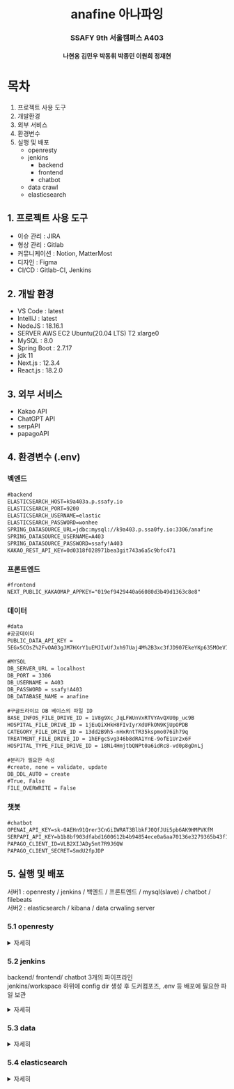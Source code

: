 # <center>anafine 아나파잉</center>

### <center>SSAFY 9th 서울캠퍼스 A403</center>

#### <center>나현웅 김민우 박동휘 박종민 이원희 정재현</center>


# 목차
1. 프로젝트 사용 도구
2. 개발환경
3. 외부 서비스
4. 환경변수
5. 실행 및 배포
   - openresty
   - jenkins
        - backend
        - frontend
        - chatbot
   - data crawl
   - elasticsearch


## 1. 프로젝트 사용 도구
- 이슈 관리 : JIRA
- 형상 관리 : Gitlab
- 커뮤니케이션 : Notion, MatterMost
- 디자인 : Figma
- CI/CD : Gitlab-CI, Jenkins

## 2. 개발 환경
- VS Code : latest
- IntelliJ : latest
- NodeJS : 18.16.1
- SERVER AWS EC2 Ubuntu(20.04 LTS) T2 xlarge0
- MySQL : 8.0
- Spring Boot : 2.7.17
- jdk 11
- Next.js : 12.3.4
- React.js : 18.2.0

## 3. 외부 서비스
- Kakao API
- ChatGPT API
- serpAPI
- papagoAPI

## 4. 환경변수 (.env)
### 벡엔드
<pre><code>#backend
ELASTICSEARCH_HOST=k9a403a.p.ssafy.io
ELASTICSEARCH_PORT=9200
ELASTICSEARCH_USERNAME=elastic
ELASTICSEARCH_PASSWORD=wonhee
SPRING_DATASOURCE_URL=jdbc:mysql://k9a403.p.ssa0fy.io:3306/anafine
SPRING_DATASOURCE_USERNAME=A403
SPRING_DATASOURCE_PASSWORD=ssafy!A403
KAKAO_REST_API_KEY=0d0318f028971bea3git743a6a5c9bfc471
</code></pre>


### 프론트엔드
<pre><code>#frontend
NEXT_PUBLIC_KAKAOMAP_APPKEY="019ef9429440a66080d3b49d1363c8e8"
</code></pre>


### 데이터
<pre><code>#data
#공공데이터
PUBLIC_DATA_API_KEY = 5EGx5COsZ%2FvOA03gJM7HXrY1uEMJIvUfJxh97Uaj4M%2B3xc3fJD907EkeYKp635MOeVIAgSBpX3QOMdZFkZETcg%3D%3D

#MYSQL
DB_SERVER_URL = localhost
DB_PORT = 3306
DB_USERNAME = A403
DB_PASSWORD = ssafy!A403
DB_DATABASE_NAME = anafine

#구글드라이브 DB 베이스의 파일 ID
BASE_INFOS_FILE_DRIVE_ID = 1V8g9Xc_JqLFWUnVxRTVYAvQXU0p_uc9B
HOSPITAL_FILE_DRIVE_ID = 1jEuQiXHkH8FIvIyrXdUFkON9KjUpOPDB
CATEGORY_FILE_DRIVE_ID = 13dd2B9h5-nHxRntTR35kspmo076ih79q
TREATMENT_FILE_DRIVE_ID = 1hEFgcSvg346b8dRA1YnE-9ofE1Ur2x6F
HOSPITAL_TYPE_FILE_DRIVE_ID = 18Ni4HmjtbQNPt0a6idRc8-vd0p8gDnLj

#분리가 필요한 속성
#create, none = validate, update
DB_DDL_AUTO = create 
#True, False
FILE_OVERWRITE = False
</code></pre>

### 챗봇
<pre><code>#chatbot
OPENAI_API_KEY=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
SERPAPI_API_KEY=b1b8bf903dfabd1600612b4b94854ece0a6aa70136e3279365b43f1ccf362e04
PAPAGO_CLIENT_ID=VLB2XIJADy5mt7R9J6QW
PAPAGO_CLIENT_SECRET=SmdU2fpJDP
</code></pre>


## 5. 실행 및 배포

서버1 : openresty / jenkins / 백엔드 / 프론트엔드 / mysql(slave) / chatbot / filebeats <br/>
서버2 : elasticsearch / kibana / data crwaling server

### 5.1 openresty
<details>
   <summary>자세히</summary>
   
   #### 설치
<pre><code>
#기존 nginx stop
sudo systemctl disable nginx
sudo systemctl stop nginx

#ubuntu 20.04 기준
sudo apt-get -y install --no-install-recommends wget gnupg ca-certificates
wget -O - https://openresty.org/package/pubkey.gpg | sudo apt-key add -

echo "deb http://openresty.org/package/ubuntu $(lsb_release -sc) main" \
 | sudo tee /etc/apt/sources.list.d/openresty.list

sudo apt-get update

sudo apt-get -y install openresty

export PATH=/usr/local/openresty/bin:$PATH >> ~/.bashrc
source ~/bashrc

#test
resty -e 'print("hello, world")'
-> hello, world

mkdir ~/work
cd ~/work
mkdir logs/ conf/

$conf/nginx.conf

#nginx.conf
worker_processes  1;
error_log logs/error.log;
events {
    worker_connections 1024;
}
http {
    server {
        listen 8080;
        location / {
            default_type text/html;
            content_by_lua_block {
                ngx.say("<p>hello, world</p>")
            }
        }
    }
}
   
sudo openresty -p `pwd`/ -c work/conf/nginx.conf

curl http://localhost:8080/
<p>hello, world</p>
</code></pre>

#### 설정파일
##### nginx.conf
<pre><code>
worker_processes  1;
error_log /home/ubuntu/work/logs/error.log;
pid /home/ubuntu/work/logs/nginx.pid;
events {
    worker_connections 1024;
}
http {
    lua_shared_dict limit_traffic 10m;
    include /home/ubuntu/work/conf/conf.d/*.conf;
}
</code></pre>

##### default.conf
<pre><code>
lua_package_path "/home/ubuntu/work/conf/lua/?.lua;;";

init_worker_by_lua_block {
    require("limit_traffic").init()
}

limit_req_zone $binary_remote_addr zone=chatbot_limit:10m rate=1r/s;

server {
    listen 80;
    server_name k9a403.p.ssafy.io anafine.com www.anafine.com;
    return 301 https://www.anafine.com$request_uri;
}

server {
    listen 443 ssl;
    server_name www.anafine.com;
    ssl_certificate /etc/letsencrypt/live/www.anafine.com/fullchain.pem; # managed by Certbot
    ssl_certificate_key /etc/letsencrypt/live/www.anafine.com/privkey.pem; # managed by Certbot
    include /etc/letsencrypt/options-ssl-nginx.conf; # managed by Certbot
    ssl_dhparam /etc/letsencrypt/ssl-dhparams.pem; # managed by Certbot

    include /etc/nginx/conf.d/service-url.inc;

    location /api {
        rewrite ^/api(/.*)$ $1 break;
        proxy_pass $service_url;
        proxy_http_version 1.1;
        proxy_set_header Upgrade $http_upgrade;
        proxy_set_header Connection "upgrade";
        proxy_set_header Host $host;
        proxy_set_header X-Forwarded-Host $host;
        proxy_set_header X-Real-IP $remote_addr;
        proxy_set_header X-Forwarded-For $proxy_add_x_forwarded_for;
        proxy_set_header X-Forwarded-Proto $scheme;
        proxy_redirect off;

        proxy_buffer_size          128k;
        proxy_buffers              4 256k;
        proxy_busy_buffers_size    256k;

    }

    include /etc/nginx/conf.d/front-service-url.inc;
    location / {
        proxy_pass $front_service_url;
        proxy_set_header Host $host;
        proxy_set_header X-Real-IP $remote_addr;
        proxy_set_header X-Forwarded-For $proxy_add_x_forwarded_for;
        proxy_set_header X-Forwarded-Proto $scheme;
        proxy_set_header Upgrade $http_upgrade;
        proxy_set_header Connection "upgrade";
        proxy_redirect off;
    }


        location /chat {
            content_by_lua_block {
                local requested_uri = ngx.var.uri
                ngx.log(ngx.ERR, "Requested URI: ", requested_uri)

                local modified_uri = "/to" .. requested_uri

                ngx.log(ngx.ERR, "Modified URI: ", modified_uri)

                require("limit_traffic").limit()
                ngx.exec(modified_uri)
            }
        }

    include /etc/nginx/conf.d/chatbot-service-url.inc;
    location /to {
        internal;
        rewrite ^/to(/.*)$ $1 break;


        log_by_lua_block {
           ngx.log(ngx.ERR, "Accessing /to location");
        }
        proxy_pass $chatbot_service_url;
        proxy_http_version 1.1;
        proxy_set_header Upgrade $http_upgrade;
        proxy_set_header Connection "upgrade";
        proxy_set_header Host $host;
        proxy_set_header X-Forwarded-Host $host;
        proxy_set_header X-Real-IP $remote_addr;
        proxy_set_header X-Forwarded-For $proxy_add_x_forwarded_for;
        proxy_set_header X-Forwarded-Proto $scheme;
        proxy_redirect off;
    }
}   
</code></pre>

- include files </br>
service-url.inc/front-service-url.inc/chatbot-service-url.inc </br>
inc파일은 무중단 배포를 위한 파일로 jenkins pipeline에서 포트 확인을 통해 수정됨 </br>
ex) set $service_url http://localhost:8080 -> set $service_url http://localhost:8081 
 
##### jenkins.conf
<pre><code>
upstream jenkins {
        keepalive 32; # keepalive connections
        server localhost:9090;
}

# Required for Jenkins websocket agents
map $http_upgrade $connection_upgrade {
        default upgrade;
        '' close;
}

server {
        listen 80; # Listen on port 80 for IPv4 requests
        server_name jenkins.anafine.com;

        root            /var/run/jenkins/war/;
        access_log      /var/log/nginx/jenkins.access.log;
        error_log       /var/log/nginx/jenkins.error.log;

        ignore_invalid_headers off;

        location ~ "^/static/[0-9a-fA-F]{8}\/(.*)$" {
                rewrite "^/static/[0-9a-fA-F]{8}\/(.*)" /$1 last;
        }

        location /userContent {
                root /var/lib/jenkins/;
                if (!-f $request_filename){
                        rewrite (.*) /$1 last;
                        break;
                }

                sendfile on;
        }

        location / {
                sendfile off;
                proxy_pass              http://jenkins;
                proxy_redirect          default;
                proxy_http_version      1.1;

                proxy_set_header Connection             $connection_upgrade;
                proxy_set_header Upgrade                $http_upgrade;
                proxy_set_header Host                   $http_host;
                proxy_set_header X-Real-IP              $remote_addr;
                proxy_set_header X-Forwarded-For        $proxy_add_x_forwarded_for;
                proxy_set_header X-Forwarded-Proto      $scheme;
                proxy_max_temp_file_size 0;

                client_max_body_size            10m;
                client_body_buffer_size         128k;
                proxy_connect_timeout           90;
                proxy_send_timeout              90;
                proxy_read_timeout              90;
                proxy_buffering                 off;
                proxy_request_buffering         off;
                proxy_set_header Connection     "";
        }
}
</code></pre>

##### limit_traffic.lua
<pre><code>
local ngx = ngx

local M = {}

-- Ensure that ngx.shared.limit_traffic is defined
if not ngx.shared.limit_traffic then
    ngx.shared.limit_traffic = ngx.shared("limit_traffic")
end

local limit_traffic = ngx.shared.limit_traffic

function M.init()
    -- Check if the key 'daily_limit' already exists
    local value, err = limit_traffic:get("daily_limit")
    if value then
        return
    end

    -- Attempt to add the shared memory zone
    local ok, err = limit_traffic:add("daily_limit", 10)
    if not ok then
        ngx.log(ngx.ERR, "Failed to initialize shared memory: ", err)
    end

    M.reset()
    -- Calculate the time until the next reset (5 minutes)
--    local now = ngx.now()
--    local reset_time = math.floor(now) + 60 - now % 60
--    ngx.log(ngx.ERR, "[timer] now : ", now)
    -- Set a timer to reset the daily limit every 5 minutes
--    ngx.timer.at(reset_time, M.reset)
end


function M.limit()
    local key = ngx.var.binary_remote_addr
    local limit = 10

    local remaining, err = limit_traffic:incr(key, 1, 0)
    if not remaining then
        ngx.log(ngx.ERR, "Failed to increment counter for key: ", key, ", error: ", err)
        ngx.exit(500)
    elseif remaining > limit then
        ngx.status = 429
        ngx.say("Too Many Requests")
        ngx.exit(ngx.HTTP_TOO_MANY_REQUESTS)
        ngx.log(ngx.ERR, "Limit exceeded for key: ", key)
        --ngx.exit(429)
    end
end

function M.reset(premature)
    ngx.log(ngx.ERR, "reset activated")
    if not premature then
        limit_traffic:flush_all()
        flushed = limit_traffic:flush_expired()
        ngx.log(ngx.ERR, "flushed : ", flushed)
        if not flushed then
            ngx.log(ngx.ERR, "Failed to reset daily limit: ", err)
        end
    end
    ngx.timer.at(3600, M.reset)
end

return M
</code></pre>

</details>

### 5.2 jenkins
backend/ frontend/ chatbot 3개의 파이프라인 </br>
jenkins/workspace 하위에 config dir 생성 후 도커컴포즈, .env 등 배포에 필요한 파일 보관

<details>
   <summary>자세히</summary>

   #### backend pipeline
<pre><code>
pipeline {
    agent any
    
    environment {
        running_port = null
        available_port = null
        res = null
    }

    stages {
        
        stage('Clone Repository') {
            steps {
                echo "Branch : develop"
                echo "Clone repository"
                git url: "https://lab.ssafy.com/s09-final/S09P31A403.git", branch: "develop", credentialsId: "anafine"
            }
        }
        
        stage('check if BE') {
            steps {
                script {
                    res = sh(script : 'git whatchanged -1 | grep backend', returnStatus: true,returnStdout: true)
                }
            }
        }
        
        stage('port check') {
            steps {
                script {
                    def result = sh(script: 'ssh -i ../config/backend/K9A403T.pem ubuntu@k9a403.p.ssafy.io curl -w "%{http_code}" -s -o /dev/null localhost:8080/actuator/health', returnStatus: true, returnStdout: true)
                    echo "$result"
                    if (result == 0) {
                        echo "running port : 8080"
                        running_port = 8080
                        available_port = 8081
                    } else {
                        echo "running port : 8081"
                        running_port = 8081
                        available_port = 8080
                    }
                }
            }
        }
        
        stage("Set environment / gradle build") {
            when { expression { res == 0 }}
            steps {
                echo "Copy require file to pipeline folder"
                sh "cp ../config/backend/docker-compose-${running_port}.yml ./backend"
                sh "cp ../config/backend/docker-compose-${available_port}.yml ./backend"
                sh 'cp ../config/backend/Dockerfile ./backend'
                sh 'cp ../config/backend/.env ./backend'
                
                dir('./backend') {
                    sh "chmod +x ./gradlew"
                    sh "./gradlew clean"
                    sh "./gradlew build -x test"
                }
            }
        }
        
        stage('Docker down') {
            when { expression { res == 0 }}
            steps {
                dir('./backend') {
                    echo "Docker compose down"
                    sh "docker-compose -f docker-compose-${available_port}.yml down --rmi all"
                }
                
            }
        }

        stage('Docker build') {
            when { expression { res == 0 }}
             steps {
                    echo "docker compose build"
                    sh "docker-compose -f ./backend/docker-compose-${available_port}.yml build --no-cache"
                }
                post {
                    success {
                        echo "Success to build"
                    }
                    failure {
                        echo "Docker build failed. clear unused file"
                        sh "docker system prune -f"
                        error 'pipeline aborted'
                    }
              }
        }
        
        stage('Docker up') {
            when { expression { res == 0 }}
            steps {
                dir('./backend') {
                    echo "docker compose up"
                    sh "docker-compose -f docker-compose-${available_port}.yml up -d"
                }
            }
        }
        
        stage('health check') {
            when { expression { res == 0 }}
            steps {
                script {
                    for (int i = 0; i < 20; i++) {
                        def result = sh(script: "ssh -i ../config/backend/K9A403T.pem ubuntu@k9a403.p.ssafy.io curl -w %{http_code} -s -o /dev/null localhost:${available_port}/actuator/health", returnStatus: true, returnStdout: true)
                        if(result == 0) {
                            echo 'health check success!'
                            break
                        }
                        echo "The server is not alive yet. Retry health check in 5 seconds..."
                        sleep(5)
                        if(i == 19) sh 'exit 1'
                    }
                }
            }
        }
        
        stage('nginx port setting') {
            when { expression { res == 0 }}
            steps {
                echo 'service_url 수정'
                sh "ssh -i ../config/backend/K9A403T.pem ubuntu@K9a403.p.ssafy.io 'echo \"set \\\$service_url http://127.0.0.1:${available_port};\" | sudo tee /etc/nginx/conf.d/service-url.inc'"

                echo 'nginx reload'
                sh "ssh -i ../config/backend/K9A403T.pem ubuntu@K9a403.p.ssafy.io 'sudo openresty -p `pwd` -s reload -c work/conf/nginx.conf'"
                
              
            }
        }
        
        
        stage('Docker down older server') {
            when { expression { res == 0 }}
            steps {
                dir('./backend') {
                    echo "Docker compose down"
                    sh "docker-compose -f docker-compose-${running_port}.yml down --rmi all"
                }
            }
            post {
                success {
                	script {
                        def Author_ID = sh(script: "git show -s --pretty=%an", returnStdout: true).trim()
                        def Author_Name = sh(script: "git show -s --pretty=%ae", returnStdout: true).trim()
                        mattermostSend (color: 'good', 
                        message: "빌드 성공(now running on port ${available_port}) : ${env.JOB_NAME} #${env.BUILD_NUMBER} by ${Author_ID}(${Author_Name})\n(<${env.BUILD_URL}|Details>)", 
                        endpoint: 'https://meeting.ssafy.com/hooks/a57sm7gnpjy1mxmwpi4qmou37w', 
                        channel: 'A403-private'
                        )
                    }
                }
            }
        }
    }

    post {
        failure {
        	script {
                def Author_ID = sh(script: "git show -s --pretty=%an", returnStdout: true).trim()
                def Author_Name = sh(script: "git show -s --pretty=%ae", returnStdout: true).trim()
                mattermostSend (color: 'danger', 
                message: "[BACKEND] 빌드 실패(still running on port ${running_port}): ${env.JOB_NAME} #${env.BUILD_NUMBER} by ${Author_ID}(${Author_Name})\n(<${env.BUILD_URL}|Details>)", 
                endpoint: 'https://meeting.ssafy.com/hooks/a57sm7gnpjy1mxmwpi4qmou37w', 
                channel: 'A403-private'
                )
            }
        }
    }
}

</code></pre>
#### frontend pipeline
<pre><code>
pipeline {
    agent any
    
    environment {
        running_port = null
        available_port = null
        res = null
    }

    stages {
        
        stage("Clone Repository") {
            steps {
                echo "Branch : develop"
                echo "Clone repository"
                git url: "https://lab.ssafy.com/s09-final/S09P31A403.git", branch: "develop", credentialsId: "anafine"
            }
        }
        
        stage('check if FE commit') {
            steps {
                script {
                    res = sh(script : 'git whatchanged -1 | grep frontend',returnStatus: true, returnStdout: true)
                }
            }
        }
        
         stage('port check') {
            steps {
                script {
                    def result = sh(script: 'ssh -i ../config/backend/K9A403T.pem ubuntu@k9a403.p.ssafy.io curl -w "%{http_code}" -s -o /dev/null localhost:3000', returnStatus: true, returnStdout: true)
                    echo "$result"
                    if (result == 0) {
                        echo "running port : 3000"
                        running_port = 3000
                        available_port = 3001
                    } else {
                        echo "running port : 3001"
                        running_port = 3001
                        available_port = 3000
                    }
                }
            }
        }
        
        
        
        stage("Set environment") {
            when { expression { res == 0 }}
            steps {
                echo "Copy require file to pipeline folder"
                sh "cp ../config/frontend/docker-compose-3000.yml ./frontend/"
                sh "cp ../config/frontend/docker-compose-3001.yml ./frontend/"
                sh "cp ../config/frontend/.env ./frontend/"
                sh "cp ../config/frontend/Dockerfile ./frontend/"
            }
        }

        
        stage("Docker down") {
            when { expression { res == 0 }}
            steps {
                echo "Docker compose down"
                sh "docker-compose -f ./frontend/docker-compose-${available_port}.yml down --rmi all"
            }
        }
        
        stage('Docker build') {
            when { expression { res == 0 }}
             steps {
                    echo "docker compose build"
                    sh "docker-compose -f ./frontend/docker-compose-${available_port}.yml build --no-cache"
                }
                post {
                    success {
                        echo "Success to build"
                    }
                    failure {
                        echo "Docker build failed. clear unused file"
                        sh "docker system prune -f"
                        error 'pipeline aborted'
                    }
              }
        }
        
        stage('Docker up') {
            when { expression { res == 0 }}
            steps {
                dir('./frontend') {
                    echo "docker compose up"
                    sh "docker-compose -f docker-compose-${available_port}.yml up -d"
                }
            }
        }
        
        stage('nginx port setting') {
            when { expression { res == 0 }}
            steps {
                echo 'front service_url 수정'
                sh "ssh -i ../config/backend/K9A403T.pem ubuntu@K9a403.p.ssafy.io 'echo \"set \\\$front_service_url http://127.0.0.1:${available_port};\" | sudo tee /etc/nginx/conf.d/front-service-url.inc'"

                echo 'nginx reload'
                sh "ssh -i ../config/backend/K9A403T.pem ubuntu@K9a403.p.ssafy.io 'sudo openresty -p `pwd` -s reload -c work/conf/nginx.conf'"
                
              
            }
        }
        
        stage('Docker down older server') {
            when { expression { res == 0 }}
            steps {
                dir('./frontend') {
                    echo "Docker compose down"
                    sh "docker-compose -f docker-compose-${running_port}.yml down --rmi all"
                }
            }
            post {
                success {
                	script {
                        def Author_ID = sh(script: "git show -s --pretty=%an", returnStdout: true).trim()
                        def Author_Name = sh(script: "git show -s --pretty=%ae", returnStdout: true).trim()
                        mattermostSend (color: 'good', 
                        message: "빌드 성공(now running on port ${available_port}) : ${env.JOB_NAME} #${env.BUILD_NUMBER} by ${Author_ID}(${Author_Name})\n(<${env.BUILD_URL}|Details>)", 
                        endpoint: 'https://meeting.ssafy.com/hooks/a57sm7gnpjy1mxmwpi4qmou37w', 
                        channel: 'A403-private'
                        )
                    }
                }
            }
        }
    }
    
   post {
        failure {
        	script {
                def Author_ID = sh(script: "git show -s --pretty=%an", returnStdout: true).trim()
                def Author_Name = sh(script: "git show -s --pretty=%ae", returnStdout: true).trim()
                mattermostSend (color: 'danger', 
                message: "[FRONTEND] 빌드 실패(still running on port ${running port}): ${env.JOB_NAME} #${env.BUILD_NUMBER} by ${Author_ID}(${Author_Name})\n(<${env.BUILD_URL}|Details>)", 
                endpoint: 'https://meeting.ssafy.com/hooks/a57sm7gnpjy1mxmwpi4qmou37w', 
                channel: 'A403-private'
                )
            }
        }
    }
    
}
</code></pre>

#### chatbot pipeline
<pre><code>
pipeline {
    agent any
    
    environment {
        running_port = null
        available_port = null
        res = null
    }

    stages {
        
        stage('Clone Repository') {
            steps {
                echo "Branch : develop"
                echo "Clone repository"
                git url: "https://lab.ssafy.com/s09-final/S09P31A403.git", branch: "develop", credentialsId: "anafine"
            }
        }
        
        stage('check if chatbot') {
            steps {
                script {
                    res = sh(script : 'git whatchanged -1 | grep chatbot', returnStatus: true,returnStdout: true)
                }
            }
        }
        
        stage('port check') {
            steps {
                script {
                    def result = sh(script: 'ssh -i ../config/backend/K9A403T.pem ubuntu@k9a403.p.ssafy.io curl -w "%{http_code}" -s -o /dev/null localhost:5000/chat/chatbot/health', returnStatus: true, returnStdout: true)
                    echo "$result"
                    if (result == 0) {
                        echo "running port : 5000"
                        running_port = 5000
                        available_port = 5001
                    } else {
                        echo "running port : 5001"
                        running_port = 5001
                        available_port = 5000
                    }
                }
            }
        }
        
        stage("Set environment / gradle build") {
            when { expression { res == 0 }} 
            steps {
                echo "Copy require file to pipeline folder"
                sh "cp ../config/chatbot/docker-compose-${running_port}.yml ./chatbot"
                sh "cp ../config/chatbot/docker-compose-${available_port}.yml ./chatbot"
                sh 'cp ../config/chatbot/Dockerfile ./chatbot'
                sh 'cp ../config/chatbot/.env ./chatbot'
            }
        }
        
        stage('Docker down') {
            when { expression { res == 0 }}
            steps {
                dir('./chatbot') {
                    echo "Docker compose down"
                    sh "docker-compose -f docker-compose-${available_port}.yml down --rmi all"
                }
                
            }
        }

        stage('Docker build') {
            when { expression { res == 0 }}
             steps {
                    echo "docker compose build"
                    sh "docker-compose -f ./chatbot/docker-compose-${available_port}.yml build --no-cache"
                }
                post {
                    success {
                        echo "Success to build"
                    }
                    failure {
                        echo "Docker build failed. clear unused file"
                        sh "docker system prune -f"
                        error 'pipeline aborted'
                    }
              }
        }
        
        stage('Docker up') {
            when { expression { res == 0 }}
            steps {
                dir('./chatbot') {
                    echo "docker compose up"
                    sh "docker-compose -f docker-compose-${available_port}.yml up -d"
                }
            }
        }
        
        stage('health check') {
            when { expression { res == 0 }}
            steps {
                script {
                    for (int i = 0; i < 20; i++) {
                        def result = sh(script: "ssh -i ../config/backend/K9A403T.pem ubuntu@k9a403.p.ssafy.io curl -w %{http_code} -s -o /dev/null localhost:${available_port}/chat/chatbot/health", returnStatus: true, returnStdout: true)
                        if(result == 0) {
                            echo 'health check success!'
                            break
                        }
                        echo "The server is not alive yet. Retry health check in 5 seconds..."
                        sleep(5)
                        if(i == 19) sh 'exit 1'
                    }
                }
            }
        }
        
        stage('nginx port setting') {
            when { expression { res == 0 }}
            steps {
                echo 'service_url 수정'
                sh "ssh -i ../config/backend/K9A403T.pem ubuntu@K9a403.p.ssafy.io 'echo \"set \\\$chatbot_service_url http://127.0.0.1:${available_port};\" | sudo tee /etc/nginx/conf.d/chatbot-service-url.inc'"

                echo 'nginx reload'
                sh "ssh -i ../config/backend/K9A403T.pem ubuntu@K9a403.p.ssafy.io 'sudo openresty -p `pwd` -s reload -c work/conf/nginx.conf'"
                
              
            }
        }
        
        
        stage('Docker down older server') {
            when { expression { res == 0 }}
            steps {
                dir('./chatbot') {
                    echo "Docker compose down"
                    sh "docker-compose -f docker-compose-${running_port}.yml down --rmi all"
                }
            }
            post {
                success {
                	script {
                        def Author_ID = sh(script: "git show -s --pretty=%an", returnStdout: true).trim()
                        def Author_Name = sh(script: "git show -s --pretty=%ae", returnStdout: true).trim()
                        mattermostSend (color: 'good', 
                        message: "[CHATBOT] 빌드 성공(now running on port ${available_port}) : ${env.JOB_NAME} #${env.BUILD_NUMBER} by ${Author_ID}(${Author_Name})\n(<${env.BUILD_URL}|Details>)", 
                        endpoint: 'https://meeting.ssafy.com/hooks/a57sm7gnpjy1mxmwpi4qmou37w', 
                        channel: 'A403-private'
                        )
                    }
                }
            }
        }
    }

    post {
        failure {
        	script {
                def Author_ID = sh(script: "git show -s --pretty=%an", returnStdout: true).trim()
                def Author_Name = sh(script: "git show -s --pretty=%ae", returnStdout: true).trim()
                mattermostSend (color: 'danger', 
                message: "[CHATBOT] 빌드 실패(still running on port ${running port}): ${env.JOB_NAME} #${env.BUILD_NUMBER} by ${Author_ID}(${Author_Name})\n(<${env.BUILD_URL}|Details>)", 
                endpoint: 'https://meeting.ssafy.com/hooks/a57sm7gnpjy1mxmwpi4qmou37w', 
                channel: 'A403-private'
                )
            }
        }
    }
}
</code></pre>
</details>


### 5.3 data
<details>
   <summary>자세히</summary>

   <pre><code>
   ...

   #dump.sql
   $ docker exec anafine-master-db sh -c 'mysqldump --default-character-set=utf8mb4 -u root -p"{password}" anafine > /ananfine_db_dump_1.sql'
   $ docker cp anafine-master-db:/ananfine_db_dump_1.sql /home/ubuntu/mysql_data/
   $ docker exec anafine-master-db rm /ananfine_db_dump_1.sql
   </code></pre>
   
</details>

### 5.4 elasticsearch

<details>
   <summary>자세히</summary>

   #### 설치 및 환경설정
<pre><code>
$ useradd elastic -m -b /home/elastic -d /home/elastic -s /bin/bash
$ apt-get install sudo
$ visudo
$ elastic ALL=(ALL) NOPASSWD: ALL

## 자바 설치 및 환경변수 설정
$ sudo apt-get install openjdk-11-jdk
$ which java or whereis java
$ readlink -f {위 명령어에 나온 경로}
$ echo 'export JAVA_HOME="{위 명령어에 나온 jdk경로}"' >> ~/.bash_rc
$ echo 'export ES_JAVA_HOME="{위 명령어에 나온 jdk경로}"' >> ~/.bash_rc  #elasticsearch에서 요구하는 환경변수 
$ source ~/.bashrc
$ echo 'export PATH="${PATH}:${JAVA_HOME}/bin"' >> ~/.bash_rc
$ source ~/.bashrc
$ echo {위에서 등록한 변수명} #환경변수 등록이 제대로 되었는지 확인

#elasticsearch tarball
$ wget https://artifacts.elastic.co/downloads/elasticsearch/elasticsearch-7.15.0-linux-x86_64.tar.gz
$ tar -xvzf elasticsearch-7.15.0-linux-x86_64.tar.gz
$ cd elasticsearch-7.15.0
$ bin/elasticsearch -d -p PID
$ pkill -F PID


#elasticsearch docker-compose with kibana
version: '3.7'
services:
  es:
    image: docker.elastic.co/elasticsearch/elasticsearch:7.15.0
    container_name: es-single-node
    environment:
      - node.name=single
      - cluster.name=standalone
      - discovery.type=single-node
      - ELASTIC_PASSWORD=wonhee
      - xpack.security.enabled=true
    volumes:
            - data:/usr/share/elasticsearch/data:rw
            - log:/usr/share/elasticsearch/log:rw
    ports:
      - 9200:9200
    networks:
      - es-bridge
  kibana:
    image: docker.elastic.co/kibana/kibana:7.15.0
    container_name: kibana
    ports:
      - 5601:5601
    environment:
      - ELASTICSEARCH_HOSTS=["http://es:9200"]
      - ELASTICSEARCH_USERNAME=elastic
      - ELASTICSEARCH_PASSWORD=wonhee
    depends_on:
      - es
    networks:
      - es-bridge

volumes:
  data:
    driver: local
  log:
    drive: local
networks:
  es-bridge:
    driver: bridge

#plugin install(재시작 필요)
$ bin/elasticsearch-plugin install analysis-nori
$ bin/elasticsearch-plugin install https://github.com/HowookJeong/elasticsearch-analysis-arirang/releases/download/7.15.0/elasticsearch-analysis-arirang-7.15.0.zip

</code></pre>

#### setting/mapping/data insert
비급여항목에 대한 검색 자동완성을 위해 경로에 대해 초성, 자모, 한영변환

treatment.json : 비급여 항목 데이터 파싱
![image-1.png](./image.png)


<pre><code>


curl --location --request PUT 'http://localhost:9200/treatment' -u elastic:wonhee \
--header 'Content-Type: application/json' \
--data-raw '{
  "settings": {
    "index": {
      "number_of_shards": 1,
      "number_of_replicas": 0,
      "max_ngram_diff": 30
    },
    "analysis": {
      "analyzer": {
        "analyzer-treatment": {
          "type": "custom",
          "tokenizer": "arirang_tokenizer"
        },        
        "ngram-treatment": {
          "type": "custom",
          "tokenizer": "partial",
          "filter": [
            "lowercase"
          ]
        },
        "edge-front-treatment": {
          "type": "custom",
          "tokenizer": "edgefront",
          "filter": [
            "lowercase"
          ]
        },
        "edge-back-treatment": {
          "type": "custom",
          "tokenizer": "edgeback",
          "filter": [
            "lowercase"
          ]
        }
      },
      "tokenizer": {
        "partial": {
          "type": "ngram",
          "min_gram": 1,
          "max_gram": 30,
          "token_chars": [
            "letter",
            "digit"
          ]
        },
        "edgefront": {
          "type": "edge_ngram",
          "min_gram": 1,
          "max_gram": 30,
          "token_chars": [
            "letter",
            "digit"
          ]
        },
        "edgeback": {
          "type": "edge_ngram",
          "min_gram": 1,
          "max_gram": 30,
          "size": "back",
          "token_chars": [
            "letter",
            "digit"
          ]
        }
      },
      "normalizer": {
        "normalizer-treatment": {
          "type": "custom",
          "filter": [
            "lowercase"
          ]
        }
      }
    }
  },
    "mappings": {
    "_source": {
      "excludes": [
        "chosung",
        "jamo",
        "engtokor"
      ]
    },
    "properties": {
      "treatmentId": {
        "type": "keyword",
        "index": false
      },
      "path": {
        "type": "text",
        "analyzer": "analyzer-treatment",
        "fields" : {
          "exact": {
            "type": "keyword",
            "normalizer": "normalizer-treatment"
          },
          "front": {
            "type": "text",
            "analyzer": "edge-front-treatment"
          },
          "back": {
            "type": "text",
            "analyzer": "edge-back-treatment"
          },
          "partial": {
            "type": "text",
            "analyzer": "ngram-treatment"
          }
        }
      },
      "chosung": {
        "type": "text",
        "analyzer": "edge-front-treatment",
        "fields" : {
          "exact": {
            "type": "keyword",
            "normalizer": "normalizer-treatment"
          },          
          "back": {
            "type": "text",
            "analyzer": "edge-back-treatment"
          },
          "partial": {
            "type": "text",
            "analyzer": "ngram-treatment"
          }
        }
      },
      "jamo": {
        "type": "text",
        "analyzer": "edge-front-treatment",
        "fields" : {
          "exact": {
            "type": "keyword",
            "normalizer": "normalizer-treatment"
          },          
          "back": {
            "type": "text",
            "analyzer": "edge-back-treatment"
          },
          "partial": {
            "type": "text",
            "analyzer": "ngram-treatment"
          }
        }
      },
      "engtokor": {
        "type": "text",
        "analyzer": "edge-front-treatment",
        "fields" : {
          "exact": {
            "type": "keyword",
            "normalizer": "normalizer-treatment"
          },          
          "back": {
            "type": "text",
            "analyzer": "edge-back-treatment"
          },
          "partial": {
            "type": "text",
            "analyzer": "ngram-treatment"
          }
        }
      },
      "name": {
        "type": "keyword",
        "normalizer": "normalizer-treatment"
      },
      "info": {
        "type": "keyword",
        "index": false
      }
    }
  }
}'



$ curl -s -H "Content-Type: application/x-ndjson" -XPOST localhost:9200/_bulk -u elastic:wonhee --data-binary "@treatment.json"; echo
</code></pre>

   
</details>






